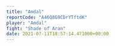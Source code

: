 ```yaml
---
title: "Amdal"
reportCode: "A46Q8G9CDrYTftdK"
player: "Amdal"
fight: "Shade of Aran"
date: 2021-07-11T18:57:14.471000+00:00
---
```

